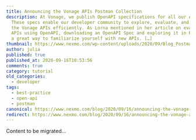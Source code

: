 ```yaml
---
title: Announcing the Vonage APIs Postman Collection
description: At Vonage, we publish OpenAPI specifications for all our APIs.
  These specs enable our developer community to explore, evaluate, and integrate
  the Vonage APIs efficiently. As Lorna mentioned in her article on evaluating
  APIs using OpenAPI, downloading an OpenAPI Spec and exploring it in Postman is
  a great way to familiarize yourself with new APIs. […]
thumbnail: https://www.nexmo.com/wp-content/uploads/2020/09/Blog_Postman_1200x600.png
author: julia
published: true
published_at: 2020-09-16T10:53:56
comments: true
category: tutorial
old_categories:
  - developer
tags:
  - best-practice
  - open-api
  - postman
canonical: https://www.nexmo.com/blog/2020/09/16/announcing-the-vonage-apis-postman-collection
redirect: https://www.nexmo.com/blog/2020/09/16/announcing-the-vonage-apis-postman-collection
---
```

Content to be migrated...